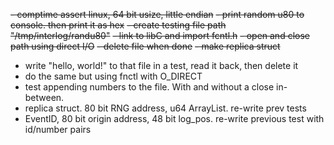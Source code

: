 ~~- comptime assert linux, 64 bit usize, little endian~~
~~- print random u80 to console. then print it as hex~~
~~- create testing file path "/tmp/interlog/randu80"~~
~~- link to libC and import fcntl.h~~
~~- open and close path using direct I/O~~
~~- delete file when done~~
~~- make replica struct~~
- write "hello, world!" to that file in a test, read it back, then
  delete it
- do the same but using fnctl with O_DIRECT
- test appending numbers to the file. With and without a close in-between.
- replica struct. 80 bit RNG address, u64 ArrayList. re-write prev tests
- EventID, 80 bit origin address, 48 bit log_pos. re-write previous test with
  id/number pairs
